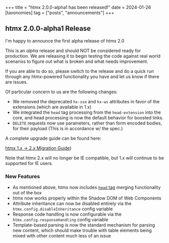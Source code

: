 +++
title = "htmx 2.0.0-alpha1 has been released!"
date = 2024-01-26
[taxonomies]
tag = ["posts", "announcements"]
+++

## htmx 2.0.0-alpha1 Release

I'm happy to announce the first alpha release of htmx 2.0

This is an _alpha_ release and should NOT be considered ready for production.  We are releasing it to begin testing
the code against real world scenarios to figure out what is broken and what needs improvement.

If you are able to do so, please switch to the release and do a quick run through any htmx-powered functionality you
have and let us know if there are issues.

Of particular concern to us are the following changes:

* We removed the deprecated `hx-sse` and `hx-ws` attributes in favor of the extensions (which are available in 1.x)
* We integrated the `head` tag processing from the `head-extension` into the core, and head processing is now the default
  behavior for boosted links.
* `DELETE` requests now use parameters, rather than form encoded bodies, for their payload (This is in accordance w/ the spec.)

A complete upgrade guide can be found here:

[htmx 1.x -> 2.x Migration Guide](@/migration-guide-htmx-1.md))

Note that htmx 2.x will no longer be IE compatible, but 1.x will continue to be supported for IE users.

### New Features

* As mentioned above, htmx now includes [`head` tag](@/docs.md#head) merging functionality out of the box
* htmx now works properly within the Shadow DOM of Web Components
* Attribute inheritance can now be disabled entirely via the `htmx.config.disableInheritance` config variable
* Response code handling is now configurable via the `htmx.config.responseHandling` config variable
* Template-based parsing is now the standard mechanism for parsing new content, which should make trouble with
  table elements being mixed with other content much less of an issue

